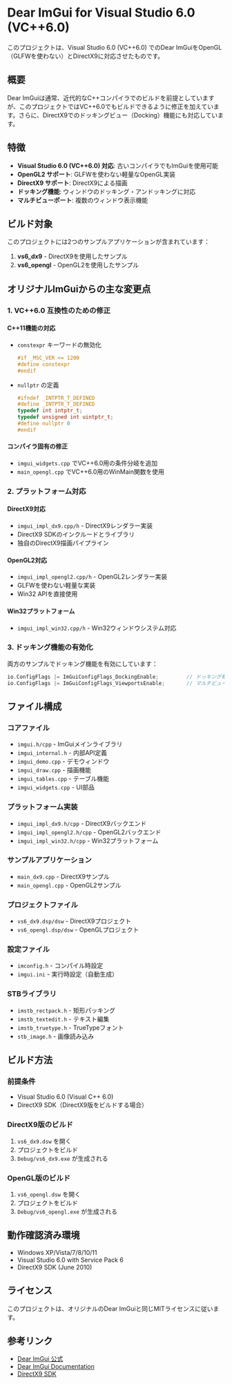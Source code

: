 # Dear ImGui for Visual Studio 6.0 (VC++6.0)

このプロジェクトは、Visual Studio 6.0 (VC++6.0) でのDear ImGuiをOpenGL（GLFWを使わない）とDirectX9に対応させたものです。

## 概要

Dear ImGuiは通常、近代的なC++コンパイラでのビルドを前提としていますが、このプロジェクトではVC++6.0でもビルドできるように修正を加えています。さらに、DirectX9でのドッキングビュー（Docking）機能にも対応しています。

## 特徴

- **Visual Studio 6.0 (VC++6.0) 対応**: 古いコンパイラでもImGuiを使用可能
- **OpenGL2 サポート**: GLFWを使わない軽量なOpenGL実装
- **DirectX9 サポート**: DirectX9による描画
- **ドッキング機能**: ウィンドウのドッキング・アンドッキングに対応
- **マルチビューポート**: 複数のウィンドウ表示機能

## ビルド対象

このプロジェクトには2つのサンプルアプリケーションが含まれています：

1. **vs6_dx9** - DirectX9を使用したサンプル
2. **vs6_opengl** - OpenGL2を使用したサンプル

## オリジナルImGuiからの主な変更点

### 1. VC++6.0 互換性のための修正

#### C++11機能の対応
- `constexpr` キーワードの無効化
  ```cpp
  #if _MSC_VER <= 1200
  #define constexpr
  #endif
  ```

- `nullptr` の定義
  ```cpp
  #ifndef _INTPTR_T_DEFINED
  #define _INTPTR_T_DEFINED
  typedef int intptr_t;
  typedef unsigned int uintptr_t;
  #define nullptr 0
  #endif
  ```

#### コンパイラ固有の修正
- `imgui_widgets.cpp` でVC++6.0用の条件分岐を追加
- `main_opengl.cpp` でVC++6.0用のWinMain関数を使用

### 2. プラットフォーム対応

#### DirectX9対応
- `imgui_impl_dx9.cpp/h` - DirectX9レンダラー実装
- DirectX9 SDKのインクルードとライブラリ
- 独自のDirectX9描画パイプライン

#### OpenGL2対応
- `imgui_impl_opengl2.cpp/h` - OpenGL2レンダラー実装
- GLFWを使わない軽量な実装
- Win32 APIを直接使用

#### Win32プラットフォーム
- `imgui_impl_win32.cpp/h` - Win32ウィンドウシステム対応

### 3. ドッキング機能の有効化

両方のサンプルでドッキング機能を有効にしています：
```cpp
io.ConfigFlags |= ImGuiConfigFlags_DockingEnable;         // ドッキング有効
io.ConfigFlags |= ImGuiConfigFlags_ViewportsEnable;       // マルチビューポート有効
```

## ファイル構成

### コアファイル
- `imgui.h/cpp` - ImGuiメインライブラリ
- `imgui_internal.h` - 内部API定義
- `imgui_demo.cpp` - デモウィンドウ
- `imgui_draw.cpp` - 描画機能
- `imgui_tables.cpp` - テーブル機能
- `imgui_widgets.cpp` - UI部品

### プラットフォーム実装
- `imgui_impl_dx9.h/cpp` - DirectX9バックエンド
- `imgui_impl_opengl2.h/cpp` - OpenGL2バックエンド
- `imgui_impl_win32.h/cpp` - Win32プラットフォーム

### サンプルアプリケーション
- `main_dx9.cpp` - DirectX9サンプル
- `main_opengl.cpp` - OpenGL2サンプル

### プロジェクトファイル
- `vs6_dx9.dsp/dsw` - DirectX9プロジェクト
- `vs6_opengl.dsp/dsw` - OpenGLプロジェクト

### 設定ファイル
- `imconfig.h` - コンパイル時設定
- `imgui.ini` - 実行時設定（自動生成）

### STBライブラリ
- `imstb_rectpack.h` - 矩形パッキング
- `imstb_textedit.h` - テキスト編集
- `imstb_truetype.h` - TrueTypeフォント
- `stb_image.h` - 画像読み込み

## ビルド方法

### 前提条件
- Visual Studio 6.0 (Visual C++ 6.0)
- DirectX9 SDK（DirectX9版をビルドする場合）

### DirectX9版のビルド
1. `vs6_dx9.dsw` を開く
2. プロジェクトをビルド
3. `Debug/vs6_dx9.exe` が生成される

### OpenGL版のビルド
1. `vs6_opengl.dsw` を開く
2. プロジェクトをビルド
3. `Debug/vs6_opengl.exe` が生成される

## 動作確認済み環境

- Windows XP/Vista/7/8/10/11
- Visual Studio 6.0 with Service Pack 6
- DirectX9 SDK (June 2010)

## ライセンス

このプロジェクトは、オリジナルのDear ImGuiと同じMITライセンスに従います。

## 参考リンク

- [Dear ImGui 公式](https://github.com/ocornut/imgui)
- [Dear ImGui Documentation](https://github.com/ocornut/imgui/wiki)
- [DirectX9 SDK](https://www.microsoft.com/en-us/download/details.aspx?id=6812)